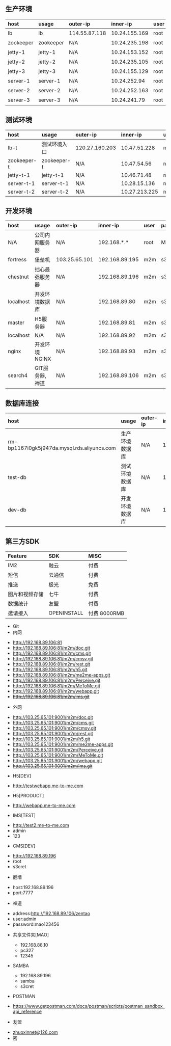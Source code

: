 ## 生产环境
|host                                         |usage          |outer-ip       |inner-ip        |user   |password                          |
|:--------------------------------------------|:--------------|:--------------|:---------------|:------|:---------------------------------|
|lb                                           |lb             |114.55.87.118  |10.24.155.169   |root   |密                                |
|zookeeper                                    |zookeeper      |N/A            |10.24.235.198   |root   |密                                |
|jetty-1                                      |jetty-1        |N/A            |10.24.153.152   |root   |密                                |
|jetty-2                                      |jetty-2        |N/A            |10.24.235.105   |root   |密                                |
|jetty-3                                      |jetty-3        |N/A            |10.24.155.129   |root   |密                                |
|server-1                                     |server-1       |N/A            |10.24.252.94    |root   |密                                |
|server-2                                     |server-2       |N/A            |10.24.252.163   |root   |密                                |
|server-3                                     |server-3       |N/A            |10.24.241.79    |root   |密                                |

## 测试环境
|host                                         |usage          |outer-ip       |inner-ip        |user   |password                          |
|:--------------------------------------------|:--------------|:--------------|:---------------|:------|:---------------------------------|
|lb-t                                         |测试环境入口   |120.27.160.203 |10.47.51.228    |m2m    |qwer!@#$                          |
|zookeeper-t                                  |zookeeper-t    |N/A            |10.47.54.56     |m2m    |qwer!@#$                          |
|jetty-t-1                                    |jetty-t-1      |N/A            |10.46.71.48     |m2m    |qwer!@#$                          |
|server-t-1                                   |server-t-1     |N/A            |10.28.15.136    |m2m    |qwer!@#$                          |
|server-t-2                                   |server-t-2     |N/A            |10.27.213.225   |m2m    |qwer!@#$                          |

## 开发环境
|host                                         |usage          |outer-ip       |inner-ip        |user   |password                          |
|:--------------------------------------------|:--------------|:--------------|:---------------|:------|:---------------------------------|
|N/A                                          |公司内网服务器 |N/A            |192.168.\*.\*   |root   |Metro#79                          |
|fortress  		                              |堡垒机         |103.25.65.101  |192.168.89.195  |m2m    |s3cret                            |
|chestnut                                     |拙心最强服务器 |N/A            |192.168.89.196  |m2m    |s3cret                            |
|localhost 		                              |开发环境数据库 |N/A            |192.168.89.80   |m2m    |s3cret                            |
|master                                       |H5服务器       |N/A            |192.168.89.81   |m2m    |s3cret                            |
|localhost 		                              |N/A            |N/A            |192.168.89.92   |m2m    |s3cret                            |
|nginx   		                              |开发环境NGINX  |N/A            |192.168.89.93   |m2m    |s3cret                            |
|search4                                      |GIT服务器,禅道 |N/A            |192.168.89.106  |m2m    |s3cret                            |

## 数据库连接
|host                                         |usage          |outer-ip       |inner-ip        |user   |password                          |
|:--------------------------------------------|:--------------|:--------------|:---------------|:------|:---------------------------------|
|rm-bp1167i0gk5j947da.mysql.rds.aliyuncs.com  |生产环境数据库 |N/A            |10.50.217.80    |me2me  |密                                |
|test-db                                      |测试环境数据库 |N/A            |10.47.51.228    |me2me  |me2me@Sp#23_k                     |
|dev-db                                       |开发环境数据库 |N/A            |192.168.89.80   |me2me  |Sp@Metro#79                       |

## 第三方SDK
|Feature           |SDK         |MISC                |
|:-----------------|:-----------|:-------------------|
|IM2               |融云        |付费                |
|短信              |云通信      |付费                |
|推送              |极光        |免费                |
|图片和视频存储    |七牛        |付费                |
|数据统计          |友盟        |付费                |
|邀请接入          |OPENINSTALL |付费 8000RMB        |

+ Git
 + 内网
  - http://192.168.89.106:81
  - http://192.168.89.106:81/m2m/doc.git
  - http://192.168.89.106:81/m2m/cms.git
  - http://192.168.89.106:81/m2m/cmsv.git
  - http://192.168.89.106:81/m2m/rest.git
  - http://192.168.89.106:81/m2m/h5.git
  - http://192.168.89.106:81/m2m/me2me-apps.git
  - http://192.168.89.106:81/m2m/Perceive.git
  - http://192.168.89.106:81/m2m/MeToMe.git
  - http://192.168.89.106:81/m2m/webapp.git
  - ~~http://192.168.89.106:81/m2m/ims.git~~

 + 外网
  - http://103.25.65.101:9001/m2m/doc.git
  - http://103.25.65.101:9001/m2m/cms.git
  - http://103.25.65.101:9001/m2m/cmsv.git
  - http://103.25.65.101:9001/m2m/rest.git
  - http://103.25.65.101:9001/m2m/h5.git
  - http://103.25.65.101:9001/m2m/me2me-apps.git
  - http://103.25.65.101:9001/m2m/Perceive.git
  - http://103.25.65.101:9001/m2m/MeToMe.git
  - http://103.25.65.101:9001/m2m/webapp.git
  - ~~http://103.25.65.101:9001/m2m/ims.git~~

+ H5[DEV]
 - http://testwebapp.me-to-me.com

+ H5[PRODUCT]
 - http://webapp.me-to-me.com

+ IMS[TEST]
 - http://test2.me-to-me.com
 - admin
 - 123

+ CMS[DEV]
 - http://192.168.89.196
 - root
 - s3cret
 
+ 翻墙
 - host:192.168.89.196
 - port:7777
 
+ 禅道
 - address:http://192.168.89.106/zentao
 - user:admin
 - password:mao123456
 
+ 共享文件夹[MAO]
  - 192.168.88.10
  - pc327
  - 12345

+ SAMBA
  - 192.168.89.196
  - samba
  - s3cret
 
+ POSTMAN
 - https://www.getpostman.com/docs/postman/scripts/postman_sandbox_api_reference

+ 友盟
 - zhuoxinnet@126.com
 - 密

